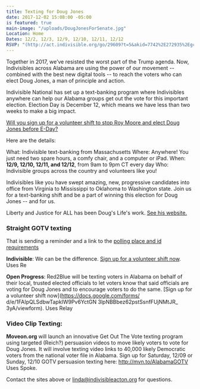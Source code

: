 ```yaml
---
title: Texting for Doug Jones
date: 2017-12-02 15:08:00 -05:00
is featured: true
main-image: "/uploads/DougJonesForSenate.jpg"
Location: Home
Dates: 12/2, 12/3, 12/9, 12/10, 12/11, 12/12
RSVP: "(http://act.indivisible.org/go/29609?t=5&akid=7742%2E272935%2EgcLnfU)"
---
```


Together in 2017, we’ve resisted the worst part of the Trump agenda. Now, Indivisibles across Alabama are using the power of our movement -- combined with the best new digital tools -- to reach the voters who can elect Doug Jones, a man of principle and action.

Indivisible National has set up a text-banking program where Indivisibles anywhere can help our Alabama groups get out the vote for this important election. Election Day is December 12, which means we have less than two weeks to make a big impact.

[Will you sign up for a volunteer shift to stop Roy Moore and elect Doug Jones before E-Day?](http://act.indivisible.org/go/29609?t=5&akid=7742%2E272935%2EgcLnfU)

Here are the details:

What: Indivisible text-banking from Massachusetts
Where: Anywhere! You just need two spare hours, a comfy chair, and a computer or iPad.
When: **12/9, 12/10, 12/11, and 12/12**, from 9am to 9pm CT every day
Who: Indivisible groups across the country and volunteers like you!

Indivisibles like you have swept amazing, new, progressive candidates into office from Virginia to Mississippi to Oklahoma to Washington state.  Join us for a text-banking shift and be a part of winning this election for Doug Jones -- and for us.

Liberty and Justice for ALL has been Doug's Life's work. [See his website.](www.DougJonesForSenate.com)

### Straight GOTV texting
That is sending a reminder and a link to the [polling place and id requirements](https://myinfo.alabamavotes.gov/VoterView/RegistrantSearch.do)

**Indivisible**: We can be the difference. 
[Sign up for a volunteer shift now](http://act.indivisible.org/go/29609?t=5&akid=7742%2E272935%2EgcLnfU). Uses Re

**Open Progress**: Red2Blue will be texting voters in Alabama on
behalf of their local, trusted elected officials to let voters know
that said officials are voting for Doug Jones and to encourage voters
to do the same. 
[Sign up for a volunteer shift now](https://docs.google.com/forms/ d/e/1FAIpQLSdbwTapkIW9Pv6YctGN 3lpNBBbez62pstSsnfFUjNMtJR_ 3yA/viewform). Uses Relay

### Video Clip Texting:
**Moveon.org** will launch an innovative Get Out The Vote texting
program using targeted (Reich?) persuasion videos to move likely voters to vote
for Doug Jones.  It will involve texting video links to 40,000
likely Democratic voters from the national voter file in Alabama.
Sign up for Saturday, 12/09 or Sunday, 12/10 GOTV persuasion
texting here: http://mvn.to/AlabamaGOTV
Uses Spoke.

Contact the sites above or linda@indivisibleacton.org for questions.